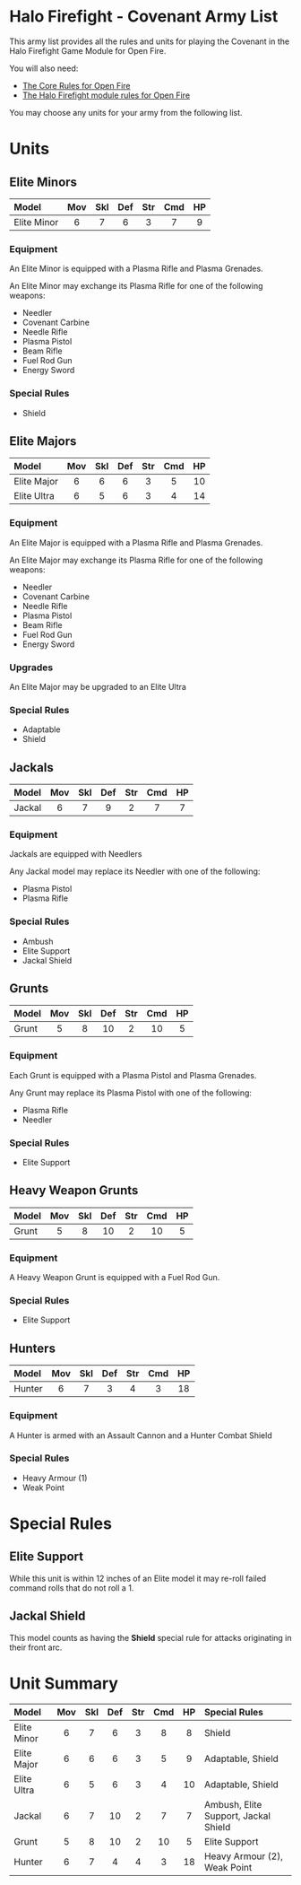 Halo Firefight - Covenant Army List
===================================

This army list provides all the rules and units for playing the Covenant in the Halo Firefight Game Module for Open Fire.

You will also need:

- [The Core Rules for Open Fire](https://github.com/open-source-tabletop/openfire/blob/main/core-rules.md)
- [The Halo Firefight module rules for Open Fire](https://github.com/open-source-tabletop/openfire-gm-halo/blob/main/halo-firefight-game-module.md)

You may choose any units for your army from the following list.

# Units

## Elite Minors

| Model          | Mov | Skl | Def | Str | Cmd | HP  |
| :------------- | :-: | :-: | :-: | :-: | :-: | :-: |
| Elite Minor    | 6   | 7   | 6   | 3   | 7   | 9   |

### Equipment

An Elite Minor is equipped with a Plasma Rifle and Plasma Grenades.

An Elite Minor may exchange its Plasma Rifle for one of the following weapons:

- Needler
- Covenant Carbine
- Needle Rifle
- Plasma Pistol
- Beam Rifle
- Fuel Rod Gun
- Energy Sword

### Special Rules

- Shield

## Elite Majors

| Model          | Mov | Skl | Def | Str | Cmd | HP  |
| :------------- | :-: | :-: | :-: | :-: | :-: | :-: |
| Elite Major    | 6   | 6   | 6   | 3   | 5   | 10   |
| Elite Ultra    | 6   | 5   | 6   | 3   | 4   | 14  |

### Equipment

An Elite Major is equipped with a Plasma Rifle and Plasma Grenades.

An Elite Major may exchange its Plasma Rifle for one of the following weapons:

- Needler
- Covenant Carbine
- Needle Rifle
- Plasma Pistol
- Beam Rifle
- Fuel Rod Gun
- Energy Sword

### Upgrades

An Elite Major may be upgraded to an Elite Ultra

### Special Rules

- Adaptable
- Shield

## Jackals

| Model        | Mov | Skl | Def | Str | Cmd | HP  |
| :----------- | :-: | :-: | :-: | :-: | :-: | :-: |
| Jackal       | 6   | 7   | 9   | 2   | 7   | 7   |

### Equipment

Jackals are equipped with Needlers

Any Jackal model may replace its Needler with one of the following:

- Plasma Pistol
- Plasma Rifle

### Special Rules

- Ambush
- Elite Support
- Jackal Shield

## Grunts

| Model        | Mov | Skl | Def | Str | Cmd | HP  |
| :----------- | :-: | :-: | :-: | :-: | :-: | :-: |
| Grunt        | 5   | 8   | 10  | 2   | 10  | 5   |

### Equipment

Each Grunt is equipped with a Plasma Pistol and Plasma Grenades.

Any Grunt may replace its Plasma Pistol with one of the following:

- Plasma Rifle
- Needler

### Special Rules

- Elite Support

## Heavy Weapon Grunts

| Model        | Mov | Skl | Def | Str | Cmd | HP  |
| :----------- | :-: | :-: | :-: | :-: | :-: | :-: |
| Grunt        | 5   | 8   | 10  | 2   | 10  | 5   |

### Equipment

A Heavy Weapon Grunt is equipped with a Fuel Rod Gun.

### Special Rules

- Elite Support

## Hunters

| Model        | Mov | Skl | Def | Str | Cmd | HP  |
| :----------- | :-: | :-: | :-: | :-: | :-: | :-: |
| Hunter       | 6   | 7   | 3   | 4   | 3   | 18  |

### Equipment

A Hunter is armed with an Assault Cannon and a Hunter Combat Shield

### Special Rules

- Heavy Armour (1)
- Weak Point

# Special Rules

## Elite Support

While this unit is within 12 inches of an Elite model it may re-roll failed command rolls that do not roll a 1.

## Jackal Shield

This model counts as having the **Shield** special rule for attacks originating in their front arc.

# Unit Summary

| Model          | Mov | Skl | Def | Str | Cmd | HP  | Special Rules                          |
| :------------- | :-: | :-: | :-: | :-: | :-: | :-: | :------------------------------------- |
| Elite Minor    | 6   | 7   | 6   | 3   | 8   | 8   | Shield                                 |
| Elite Major    | 6   | 6   | 6   | 3   | 5   | 9   | Adaptable, Shield                      |
| Elite Ultra    | 6   | 5   | 6   | 3   | 4   | 10  | Adaptable, Shield                      |
| Jackal         | 6   | 7   | 10  | 2   | 7   | 7   | Ambush, Elite Support, Jackal Shield   |
| Grunt          | 5   | 8   | 10  | 2   | 10  | 5   | Elite Support                          |
| Hunter         | 6   | 7   | 4   | 4   | 3   | 18  | Heavy Armour (2), Weak Point           |